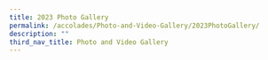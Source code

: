 ```yaml
---
title: 2023 Photo Gallery
permalink: /accolades/Photo-and-Video-Gallery/2023PhotoGallery/
description: ""
third_nav_title: Photo and Video Gallery
---
```

